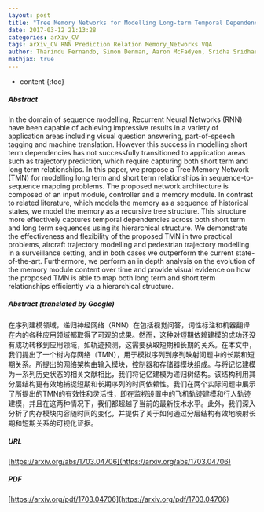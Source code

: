 ```yaml
---
layout: post
title: "Tree Memory Networks for Modelling Long-term Temporal Dependencies"
date: 2017-03-12 21:13:28
categories: arXiv_CV
tags: arXiv_CV RNN Prediction Relation Memory_Networks VQA
author: Tharindu Fernando, Simon Denman, Aaron McFadyen, Sridha Sridharan, Clinton Fookes
mathjax: true
---
```


* content
{:toc}

##### Abstract
In the domain of sequence modelling, Recurrent Neural Networks (RNN) have been capable of achieving impressive results in a variety of application areas including visual question answering, part-of-speech tagging and machine translation. However this success in modelling short term dependencies has not successfully transitioned to application areas such as trajectory prediction, which require capturing both short term and long term relationships. In this paper, we propose a Tree Memory Network (TMN) for modelling long term and short term relationships in sequence-to-sequence mapping problems. The proposed network architecture is composed of an input module, controller and a memory module. In contrast to related literature, which models the memory as a sequence of historical states, we model the memory as a recursive tree structure. This structure more effectively captures temporal dependencies across both short term and long term sequences using its hierarchical structure. We demonstrate the effectiveness and flexibility of the proposed TMN in two practical problems, aircraft trajectory modelling and pedestrian trajectory modelling in a surveillance setting, and in both cases we outperform the current state-of-the-art. Furthermore, we perform an in depth analysis on the evolution of the memory module content over time and provide visual evidence on how the proposed TMN is able to map both long term and short term relationships efficiently via a hierarchical structure.

##### Abstract (translated by Google)
在序列建模领域，递归神经网络（RNN）在包括视觉问答，词性标注和机器翻译在内的各种应用领域都取得了可观的成果。然而，这种对短期依赖建模的成功还没有成功转移到应用领域，如轨迹预测，这需要获取短期和长期的关系。在本文中，我们提出了一个树内存网络（TMN），用于模拟序列到序列映射问题中的长期和短期关系。所提出的网络架构由输入模块，控制器和存储器模块组成。与将记忆建模为一系列历史状态的相关文献相比，我们将记忆建模为递归树结构。该结构利用其分层结构更有效地捕捉短期和长期序列的时间依赖性。我们在两个实际问题中展示了所提出的TMN的有效性和灵活性，即在监视设置中的飞机轨迹建模和行人轨迹建模，并且在这两种情况下，我们都超越了当前的最新技术水平。此外，我们深入分析了内存模块内容随时间的变化，并提供了关于如何通过分层结构有效地映射长期和短期关系的可视化证据。

##### URL
[https://arxiv.org/abs/1703.04706](https://arxiv.org/abs/1703.04706)

##### PDF
[https://arxiv.org/pdf/1703.04706](https://arxiv.org/pdf/1703.04706)

